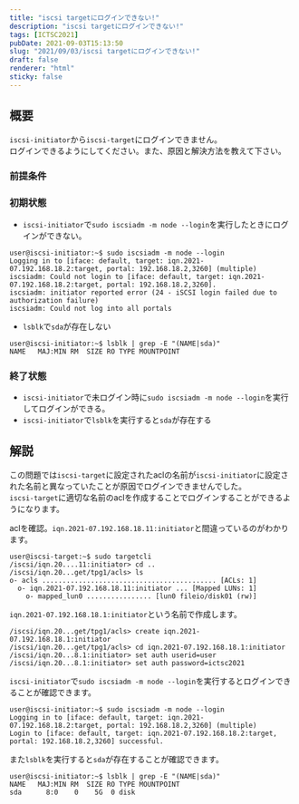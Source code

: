 ```yaml
---
title: "iscsi targetにログインできない!"
description: "iscsi targetにログインできない!"
tags: [ICTSC2021]
pubDate: 2021-09-03T15:13:50
slug: "2021/09/03/iscsi targetにログインできない!"
draft: false
renderer: "html"
sticky: false
---
```



<h2>概要</h2>



<p><code>iscsi-initiator</code>から<code>iscsi-target</code>にログインできません。  <br>
ログインできるようにしてください。また、原因と解決方法を教えて下さい。</p>



<h3>前提条件</h3>



<h3>初期状態</h3>



<ul><li><code>iscsi-initiator</code>で<code>sudo iscsiadm -m node --login</code>を実行したときにログインができない。</li></ul>


<div class="wp-block-syntaxhighlighter-code "><pre class="brush: plain; title: ; title: ; notranslate" title=""><code>user@iscsi-initiator:~$ sudo iscsiadm -m node --login
Logging in to &#91;iface: default, target: iqn.2021-07.192.168.18.2:target, portal: 192.168.18.2,3260] (multiple)
iscsiadm: Could not login to &#91;iface: default, target: iqn.2021-07.192.168.18.2:target, portal: 192.168.18.2,3260].
iscsiadm: initiator reported error (24 - iSCSI login failed due to authorization failure)
iscsiadm: Could not log into all portals</code></pre></div>


<ul><li><code>lsblk</code>で<code>sda</code>が存在しない</li></ul>


<div class="wp-block-syntaxhighlighter-code "><pre class="brush: plain; title: ; title: ; notranslate" title=""><code>user@iscsi-initiator:~$ lsblk | grep -E &quot;(NAME|sda)&quot;
NAME   MAJ:MIN RM  SIZE RO TYPE MOUNTPOINT</code></pre></div>


<h3>終了状態</h3>



<ul><li><code>iscsi-initiator</code>で未ログイン時に<code>sudo iscsiadm -m node --login</code>を実行してログインができる。</li><li><code>iscsi-initiator</code>で<code>lsblk</code>を実行すると<code>sda</code>が存在する</li></ul>



<h2>解説</h2>



<p>この問題では<code>iscsi-target</code>に設定されたaclの名前が<code>iscsi-initiator</code>に設定された名前と異なっていたことが原因でログインできませんでした。<br>
<code>iscsi-target</code>に適切な名前のaclを作成することでログインすることができるようになります。</p>



<p>aclを確認。<code>iqn.2021-07.192.168.18.11:initiator</code>と間違っているのがわかります。</p>


<div class="wp-block-syntaxhighlighter-code "><pre class="brush: plain; title: ; title: ; notranslate" title=""><code>user@iscsi-target:~$ sudo targetcli
/iscsi/iqn.20....11:initiator&gt; cd ..
/iscsi/iqn.20...get/tpg1/acls&gt; ls
o- acls ........................................... &#91;ACLs: 1]
  o- iqn.2021-07.192.168.18.11:initiator ... &#91;Mapped LUNs: 1]
    o- mapped_lun0 ................ &#91;lun0 fileio/disk01 (rw)]</code></pre></div>


<p><code>iqn.2021-07.192.168.18.1:initiator</code>という名前で作成します。</p>


<div class="wp-block-syntaxhighlighter-code "><pre class="brush: plain; title: ; title: ; notranslate" title=""><code>/iscsi/iqn.20...get/tpg1/acls&gt; create iqn.2021-07.192.168.18.1:initiator
/iscsi/iqn.20...get/tpg1/acls&gt; cd iqn.2021-07.192.168.18.1:initiator
/iscsi/iqn.20...8.1:initiator&gt; set auth userid=user
/iscsi/iqn.20...8.1:initiator&gt; set auth password=ictsc2021</code></pre></div>


<p><code>iscsi-initiator</code>で<code>sudo iscsiadm -m node --login</code>を実行するとログインできることが確認できます。</p>


<div class="wp-block-syntaxhighlighter-code "><pre class="brush: plain; title: ; title: ; notranslate" title=""><code>user@iscsi-initiator:~$ sudo iscsiadm -m node --login
Logging in to &#91;iface: default, target: iqn.2021-07.192.168.18.2:target, portal: 192.168.18.2,3260] (multiple)
Login to &#91;iface: default, target: iqn.2021-07.192.168.18.2:target, portal: 192.168.18.2,3260] successful.</code></pre></div>


<p>また<code>lsblk</code>を実行すると<code>sda</code>が存在することが確認できます。</p>


<div class="wp-block-syntaxhighlighter-code "><pre class="brush: plain; title: ; title: ; notranslate" title=""><code>user@iscsi-initiator:~$ lsblk | grep -E &quot;(NAME|sda)&quot;
NAME   MAJ:MIN RM  SIZE RO TYPE MOUNTPOINT
sda      8:0    0    5G  0 disk </code></pre></div>